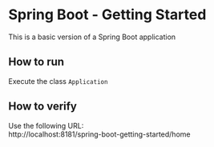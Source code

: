 # Spring Boot - Getting Started

This is a basic version of a Spring Boot application

## How to run
Execute the class `Application`

## How to verify
Use the following URL:   
 http://localhost:8181/spring-boot-getting-started/home

